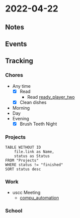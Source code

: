 # 2022-04-22
## Notes

## Events

## Tracking
### Chores
- Any time
	- [x] Read
		- Read [ready_player_two](../Media/Books/ready_player_two.md)
	- [x] Clean dishes
- Morning
- Day
- Evening
	- [x] Brush Teeth Night

### Projects
```dataview
TABLE WITHOUT ID
	file.link as Name,
	status as Status
FROM "Projects"
WHERE status != "finished"
SORT status desc
```

### Work
- uscc Meeting
	- [compu_automation](compu_automation.md)

### School

